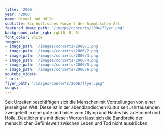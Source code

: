 ```yaml
---
title: '2006'
year: '2006'
name: Himmel und Hölle
subtitle: Ein höllisches Konzert der himmlischen Art.
featured_image_path: "/images/concerts/2006/flyer.png"
background_color_rgb: rgb(0, 0, 0)
font_color: white
images:
- image_path: '/images/concerts/2006/1.png'
- image_path: '/images/concerts/2006/2.png'
- image_path: '/images/concerts/2006/3.png'
- image_path: '/images/concerts/2006/4.png'
- image_path: '/images/concerts/2006/5.png'
- image_path: '/images/concerts/2006/6.png'
youtube_videos:
- url: ''
flyer_path: "/images/concerts/2006/flyer.png"
songs:
---
```



Seit Urzeiten beschäftigen sich die Menschen mit Vorstellungen von einer jenseitigen Welt. Diese ist in der abendländischen Kultur seit Jahrtausenden zweigeteilt in eine gute und böse: vom Olymp und Hades bis zu Himmel und Hölle. Deutlicher als mit diesen Worten lässt sich die Bandbreite der menschlichen Gefühlswelt zwischen Leben und Tod nicht ausdrücken.
